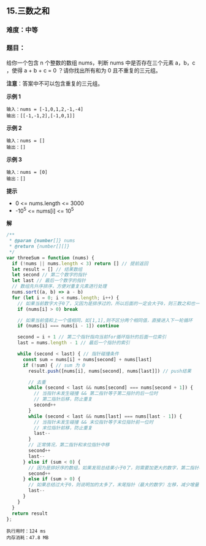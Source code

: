 ## 15.三数之和
### 难度：中等  

### 题目：  
给你一个包含 n 个整数的数组 nums，判断 nums 中是否存在三个元素 a，b，c ，使得 a + b + c = 0 ？请你找出所有和为 0 且不重复的三元组。  

**注意**：答案中不可以包含重复的三元组。


**示例 1**

```
输入：nums = [-1,0,1,2,-1,-4]
输出：[[-1,-1,2],[-1,0,1]]
```
**示例 2**

```
输入：nums = []
输出：[]
```
**示例 3**

```
输入：nums = [0]
输出：[]
```


**提示**
+ 0 <= nums.length <= 3000
+ -10<sup>5</sup> <= nums[i] <= 10<sup>5</sup>

**解**
```js
/**
 * @param {number[]} nums
 * @return {number[][]}
 */
var threeSum = function (nums) {
  if (!nums || nums.length < 3) return [] // 提前返回
  let result = [] // 结果数组
  let second // 第二个数字的指针
  let last // 最后一个数字的指针
  // 数组先升序排序，方便对重复元素进行处理
  nums.sort((a, b) => a - b)
  for (let i = 0; i < nums.length; i++) {
    // 如果当前数字大于0了，又因为是排序过的，所以后面的一定会大于0，则三数之和也一定大于0，所以直接不再循环
    if (nums[i] > 0) break

    // 如果当前值和上一个值相同，如[1,1],则不区分两个相同值，直接进入下一轮循环
    if (nums[i] === nums[i - 1]) continue

    second = i + 1 // 第二个指针指向当前for循环指针的后面一位索引
    last = nums.length - 1 // 最后一个指针的索引

    while (second < last) { // 指针碰撞条件
      const sum = nums[i] + nums[second] + nums[last]
      if (!sum) { // sum 为 0
        result.push([nums[i], nums[second], nums[last]]) // push结果

        // 去重
        while (second < last && nums[second] === nums[second + 1]) {
          // 当指针未发生碰撞 && 第二指针等于第二指针的后一位时
          // 第二指针后移，防止重复
          second++
        }
        while (second < last && nums[last] === nums[last - 1]) {
          // 当指针未发生碰撞 && 末位指针等于末位指针前一位时
          // 末位指针前移，防止重复
          last--
        }
        // 正常情况，第二指针和末位指针中移
        second++
        last--
      } else if (sum < 0) {
        // 因为是排好序的数组，如果发现总结果小于0了，则需要加更大的数字，第二指针右移
        second++
      } else if (sum > 0) {
        // 如果总结过大于0，则说明加的太多了，末尾指针（最大的数字）左移，减少增量
        last--
      }
    }
  }
  return result
};
```
```
执行用时：124 ms
内存消耗：47.8 MB
```